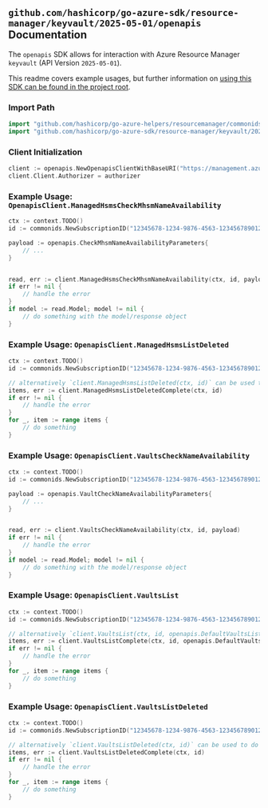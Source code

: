 
## `github.com/hashicorp/go-azure-sdk/resource-manager/keyvault/2025-05-01/openapis` Documentation

The `openapis` SDK allows for interaction with Azure Resource Manager `keyvault` (API Version `2025-05-01`).

This readme covers example usages, but further information on [using this SDK can be found in the project root](https://github.com/hashicorp/go-azure-sdk/tree/main/docs).

### Import Path

```go
import "github.com/hashicorp/go-azure-helpers/resourcemanager/commonids"
import "github.com/hashicorp/go-azure-sdk/resource-manager/keyvault/2025-05-01/openapis"
```


### Client Initialization

```go
client := openapis.NewOpenapisClientWithBaseURI("https://management.azure.com")
client.Client.Authorizer = authorizer
```


### Example Usage: `OpenapisClient.ManagedHsmsCheckMhsmNameAvailability`

```go
ctx := context.TODO()
id := commonids.NewSubscriptionID("12345678-1234-9876-4563-123456789012")

payload := openapis.CheckMhsmNameAvailabilityParameters{
	// ...
}


read, err := client.ManagedHsmsCheckMhsmNameAvailability(ctx, id, payload)
if err != nil {
	// handle the error
}
if model := read.Model; model != nil {
	// do something with the model/response object
}
```


### Example Usage: `OpenapisClient.ManagedHsmsListDeleted`

```go
ctx := context.TODO()
id := commonids.NewSubscriptionID("12345678-1234-9876-4563-123456789012")

// alternatively `client.ManagedHsmsListDeleted(ctx, id)` can be used to do batched pagination
items, err := client.ManagedHsmsListDeletedComplete(ctx, id)
if err != nil {
	// handle the error
}
for _, item := range items {
	// do something
}
```


### Example Usage: `OpenapisClient.VaultsCheckNameAvailability`

```go
ctx := context.TODO()
id := commonids.NewSubscriptionID("12345678-1234-9876-4563-123456789012")

payload := openapis.VaultCheckNameAvailabilityParameters{
	// ...
}


read, err := client.VaultsCheckNameAvailability(ctx, id, payload)
if err != nil {
	// handle the error
}
if model := read.Model; model != nil {
	// do something with the model/response object
}
```


### Example Usage: `OpenapisClient.VaultsList`

```go
ctx := context.TODO()
id := commonids.NewSubscriptionID("12345678-1234-9876-4563-123456789012")

// alternatively `client.VaultsList(ctx, id, openapis.DefaultVaultsListOperationOptions())` can be used to do batched pagination
items, err := client.VaultsListComplete(ctx, id, openapis.DefaultVaultsListOperationOptions())
if err != nil {
	// handle the error
}
for _, item := range items {
	// do something
}
```


### Example Usage: `OpenapisClient.VaultsListDeleted`

```go
ctx := context.TODO()
id := commonids.NewSubscriptionID("12345678-1234-9876-4563-123456789012")

// alternatively `client.VaultsListDeleted(ctx, id)` can be used to do batched pagination
items, err := client.VaultsListDeletedComplete(ctx, id)
if err != nil {
	// handle the error
}
for _, item := range items {
	// do something
}
```
